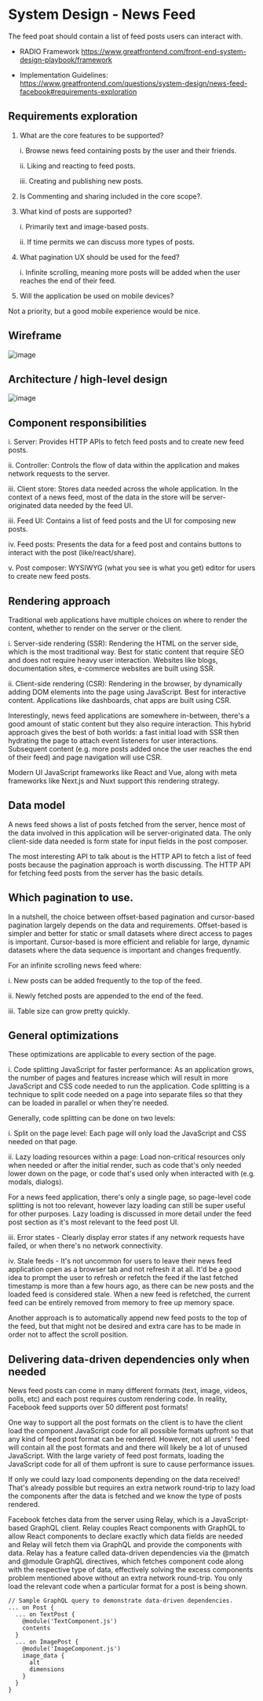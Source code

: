 # System Design - News Feed

The feed poat should contain  a list of feed posts users can interact with.

 - RADIO Framework https://www.greatfrontend.com/front-end-system-design-playbook/framework

- Implementation Guidelines: https://www.greatfrontend.com/questions/system-design/news-feed-facebook#requirements-exploration

##  Requirements exploration

1. What are the core features to be supported?

   i. Browse news feed containing posts by the user and their friends.

   ii. Liking and reacting to feed posts.

   iii. Creating and publishing new posts.

2. Is Commenting and sharing included in the core scope?.

3. What kind of posts are supported?
   
   i. Primarily text and image-based posts.

   ii. If time permits we can discuss more types of posts.

4. What pagination UX should be used for the feed?

   i. Infinite scrolling, meaning more posts will be added when the user reaches the end of their feed.

5. Will the application be used on mobile devices?

Not a priority, but a good mobile experience would be nice.

## Wireframe

![image](https://github.com/kukuu/integration/blob/main/news-feed-wireframe-sketch.png)

## Architecture / high-level design

![image](https://github.com/kukuu/integration/blob/main/news-feed-architecture.png)

## Component responsibilities

i. Server: Provides HTTP APIs to fetch feed posts and to create new feed posts.

ii. Controller: Controls the flow of data within the application and makes network requests to the server.

iii. Client store: Stores data needed across the whole application. In the context of a news feed, most of the data in the store will be server-originated data needed by the feed UI.

iii. Feed UI: Contains a list of feed posts and the UI for composing new posts.

iv. Feed posts: Presents the data for a feed post and contains buttons to interact with the post (like/react/share).

v. Post composer: WYSIWYG (what you see is what you get) editor for users to create new feed posts.

## Rendering approach

Traditional web applications have multiple choices on where to render the content, whether to render on the server or the client.

i. Server-side rendering (SSR): Rendering the HTML on the server side, which is the most traditional way. Best for static content that require SEO and does not require heavy user interaction. Websites like blogs, documentation sites, e-commerce websites are built using SSR.

ii. Client-side rendering (CSR): Rendering in the browser, by dynamically adding DOM elements into the page using JavaScript. Best for interactive content. Applications like dashboards, chat apps are built using CSR.

Interestingly, news feed applications are somewhere in-between, there's a good amount of static content but they also require interaction. This hybrid approach  gives the best of both worlds: a fast initial load with SSR then hydrating the page to attach event listeners for user interactions. Subsequent content (e.g. more posts added once the user reaches the end of their feed) and page navigation will use CSR.

Modern UI JavaScript frameworks like React and Vue, along with meta frameworks like Next.js and Nuxt support this rendering strategy.


## Data model

A news feed shows a list of posts fetched from the server, hence most of the data involved in this application will be server-originated data. The only client-side data needed is form state for input fields in the post composer.

The most interesting API to talk about is the HTTP API to fetch a list of feed posts because the pagination approach is worth discussing. The HTTP API for fetching feed posts from the server has the basic details.

## Which pagination to use.

In a nutshell, the choice between offset-based pagination and cursor-based pagination largely depends on the data and requirements. Offset-based is simpler and better for static or small datasets where direct access to pages is important. Cursor-based is more efficient and reliable for large, dynamic datasets where the data sequence is important and changes frequently.

For an infinite scrolling news feed where:

i. New posts can be added frequently to the top of the feed.

ii. Newly fetched posts are appended to the end of the feed.

iii. Table size can grow pretty quickly.

## General optimizations

These optimizations are applicable to every section of the page.

i. Code splitting JavaScript for faster performance: 
As an application grows, the number of pages and features increase which will result in more JavaScript and CSS code needed to run the application. Code splitting is a technique to split code needed on a page into separate files so that they can be loaded in parallel or when they're needed.

Generally, code splitting can be done on two levels:

i. Split on the page level: Each page will only load the JavaScript and CSS needed on that page.

ii. Lazy loading resources within a page: Load non-critical resources only when needed or after the initial render, such as code that's only needed lower down on the page, or code that's used only when interacted with (e.g. modals, dialogs).

For a news feed application, there's only a single page, so page-level code splitting is not too relevant, however lazy loading can still be super useful for other purposes. Lazy loading is discussed in more detail under the feed post section as it's most relevant to the feed post UI.

iii. Error states - Clearly display error states if any network requests have failed, or when there's no network connectivity.

iv. Stale feeds - It's not uncommon for users to leave their news feed application open as a browser tab and not refresh it at all. It'd be a good idea to prompt the user to refresh or refetch the feed if the last fetched timestamp is more than a few hours ago, as there can be new posts and the loaded feed is considered stale. When a new feed is refetched, the current feed can be entirely removed from memory to free up memory space.

Another approach is to automatically append new feed posts to the top of the feed, but that might not be desired and extra care has to be made in order not to affect the scroll position.

## Delivering data-driven dependencies only when needed


News feed posts can come in many different formats (text, image, videos, polls, etc) and each post requires custom rendering code. In reality, Facebook feed supports over 50 different post formats!

One way to support all the post formats on the client is to have the client load the component JavaScript code for all possible formats upfront so that any kind of feed post format can be rendered. However, not all users' feed will contain all the post formats and and there will likely be a lot of unused JavaScript. With the large variety of feed post formats, loading the JavaScript code for all of them upfront is sure to cause performance issues.


If only we could lazy load components depending on the data received! That's already possible but requires an extra network round-trip to lazy load the components after the data is fetched and we know the type of posts rendered.


Facebook fetches data from the server using Relay, which is a JavaScript-based GraphQL client. Relay couples React components with GraphQL to allow React components to declare exactly which data fields are needed and Relay will fetch them via GraphQL and provide the components with data. Relay has a feature called data-driven dependencies via the @match and @module GraphQL directives, which fetches component code along with the respective type of data, effectively solving the excess components problem mentioned above without an extra network round-trip. You only load the relevant code when a particular format for a post is being shown.

```
// Sample GraphQL query to demonstrate data-driven dependencies.
... on Post {
  ... on TextPost {
    @module('TextComponent.js')
    contents
  }
  ... on ImagePost {
    @module('ImageComponent.js')
    image_data {
      alt
      dimensions
    }
  }
}


```

